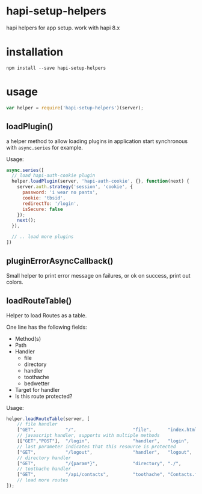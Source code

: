 hapi-setup-helpers
==================

hapi helpers for app setup. work with hapi 8.x

installation
============

`npm install --save hapi-setup-helpers`

usage
=====

```js
var helper = require('hapi-setup-helpers')(server);
```


loadPlugin()
--------------

a helper method to allow loading plugins in application start synchronous with `async.series` for example.

Usage:

```js
async.series([
  // load hapi-auth-cookie plugin
  helper.loadPlugin(server, 'hapi-auth-cookie', {}, function(next) {
    server.auth.strategy('session', 'cookie', {
      password: 'i wear no pants',
      cookie: 'tbsid',
      redirectTo: '/login',
      isSecure: false
    });
    next();
  }),

  // .. load more plugins
])
```

pluginErrorAsyncCallback()
--------------------------

Small helper to print error message on failures, or ok on success, print out colors.

loadRouteTable()
----------------

Helper to load Routes as a table. 

One line has the following fields:

- Method(s)
- Path
- Handler
  - file
  - directory
  - handler
  - toothache
  - bedwetter
- Target for handler
- Is this route protected?

Usage:
```js
helper.loadRouteTable(server, [
    // file handler
    ["GET",           "/",                     "file",      "index.html",      true],
    // javascript handler, supports with multiple methods
    [["GET","POST"],  "/login",                "handler",   "login",           "login"],
    // last parameter indicates that this resource is protected 
    ["GET",           "/logout",               "handler",   "logout",          true],
    // directory handler
    ["GET",           "/{param*}",             "directory", "./",              false],
    // toothache handler
    ["GET",           "/api/contacts",         "toothache", "Contacts.find",   true]
    // load more routes
]);
```
